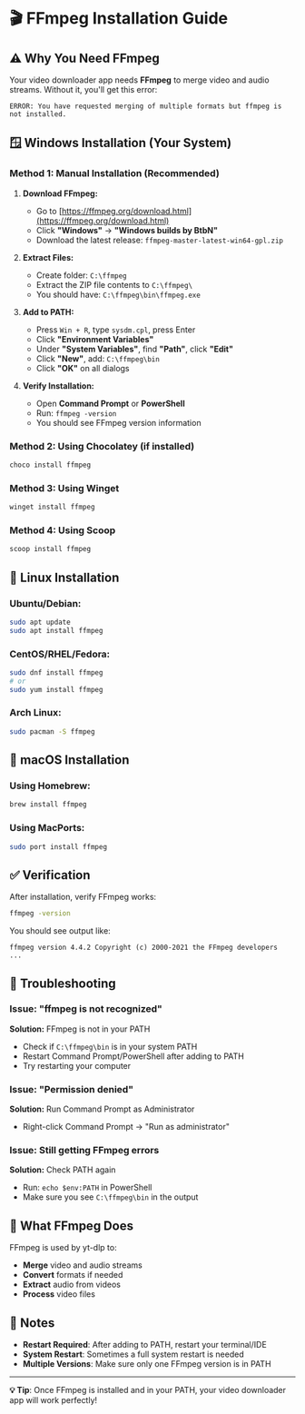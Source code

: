 # 🎬 FFmpeg Installation Guide

## ⚠️ Why You Need FFmpeg

Your video downloader app needs **FFmpeg** to merge video and audio streams. Without it, you'll get this error:
```
ERROR: You have requested merging of multiple formats but ffmpeg is not installed.
```

## 🪟 Windows Installation (Your System)

### Method 1: Manual Installation (Recommended)

1. **Download FFmpeg:**
   - Go to [https://ffmpeg.org/download.html](https://ffmpeg.org/download.html)
   - Click **"Windows"** → **"Windows builds by BtbN"**
   - Download the latest release: `ffmpeg-master-latest-win64-gpl.zip`

2. **Extract Files:**
   - Create folder: `C:\ffmpeg`
   - Extract the ZIP file contents to `C:\ffmpeg\`
   - You should have: `C:\ffmpeg\bin\ffmpeg.exe`

3. **Add to PATH:**
   - Press `Win + R`, type `sysdm.cpl`, press Enter
   - Click **"Environment Variables"**
   - Under **"System Variables"**, find **"Path"**, click **"Edit"**
   - Click **"New"**, add: `C:\ffmpeg\bin`
   - Click **"OK"** on all dialogs

4. **Verify Installation:**
   - Open **Command Prompt** or **PowerShell**
   - Run: `ffmpeg -version`
   - You should see FFmpeg version information

### Method 2: Using Chocolatey (if installed)

```powershell
choco install ffmpeg
```

### Method 3: Using Winget

```powershell
winget install ffmpeg
```

### Method 4: Using Scoop

```powershell
scoop install ffmpeg
```

## 🐧 Linux Installation

### Ubuntu/Debian:
```bash
sudo apt update
sudo apt install ffmpeg
```

### CentOS/RHEL/Fedora:
```bash
sudo dnf install ffmpeg
# or
sudo yum install ffmpeg
```

### Arch Linux:
```bash
sudo pacman -S ffmpeg
```

## 🍎 macOS Installation

### Using Homebrew:
```bash
brew install ffmpeg
```

### Using MacPorts:
```bash
sudo port install ffmpeg
```

## ✅ Verification

After installation, verify FFmpeg works:

```bash
ffmpeg -version
```

You should see output like:
```
ffmpeg version 4.4.2 Copyright (c) 2000-2021 the FFmpeg developers
...
```

## 🔧 Troubleshooting

### Issue: "ffmpeg is not recognized"
**Solution:** FFmpeg is not in your PATH
- Check if `C:\ffmpeg\bin` is in your system PATH
- Restart Command Prompt/PowerShell after adding to PATH
- Try restarting your computer

### Issue: "Permission denied"
**Solution:** Run Command Prompt as Administrator
- Right-click Command Prompt → "Run as administrator"

### Issue: Still getting FFmpeg errors
**Solution:** Check PATH again
- Run: `echo $env:PATH` in PowerShell
- Make sure you see `C:\ffmpeg\bin` in the output

## 🎯 What FFmpeg Does

FFmpeg is used by yt-dlp to:
- **Merge** video and audio streams
- **Convert** formats if needed
- **Extract** audio from videos
- **Process** video files

## 📝 Notes

- **Restart Required**: After adding to PATH, restart your terminal/IDE
- **System Restart**: Sometimes a full system restart is needed
- **Multiple Versions**: Make sure only one FFmpeg version is in PATH

---

**💡 Tip**: Once FFmpeg is installed and in your PATH, your video downloader app will work perfectly!

